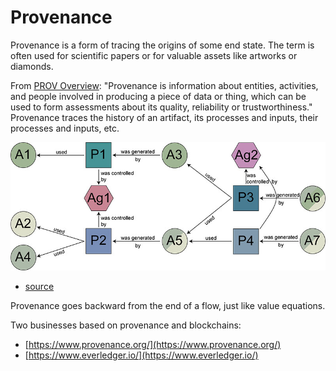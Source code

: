 # Provenance

Provenance is a form of tracing the origins of some end state. The term is often used for scientific papers or for valuable assets like artworks or diamonds.

From [PROV Overview](http://www.w3.org/TR/prov-overview/): "Provenance is information about entities, activities, and people involved in producing a piece of data or thing, which can be used to form assessments about its quality, reliability or trustworthiness." Provenance traces the history of an artifact, its processes and inputs, their processes and inputs, etc.

![Provenance graph](../assets/ProvenanceGraph.jpg)
- [source](http://www.b-me.de/?page_id=8)

Provenance goes backward from the end of a flow, just like value equations.

Two businesses based on provenance and blockchains:

* [https://www.provenance.org/](https://www.provenance.org/)
* [https://www.everledger.io/](https://www.everledger.io/)
